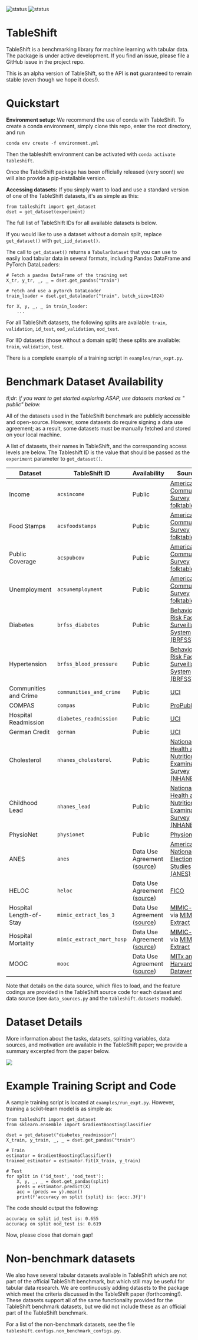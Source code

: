 ![status](https://github.com/jpgard/tableshift/actions/workflows/python-package-conda.yml/badge.svg)
![status](https://github.com/jpgard/tableshift/actions/workflows/run-example-script.yml/badge.svg)

# TableShift

TableShift is a benchmarking library for machine learning with tabular data. The
package is under active development. If you find an issue, please file a GitHub
issue in the project repo.

This is an alpha version of TableShift, so the API is **not** guaranteed to
remain stable (even though we hope it does!).

# Quickstart

**Environment setup:** We recommend the use of conda with TableShift. To create
a conda environment, simply clone this repo, enter the root directory, and run

``` 
conda env create -f environment.yml
```

Then the tableshift environment can be activated
with `conda activate tableshift`.

Once the TableShift package has been officially released (very soon!) we will also provide a pip-installable version.

**Accessing datasets:** If you simply want to load and use a standard version of
one of the TableShift datasets, it's as simple as this:

``` 
from tableshift import get_dataset
dset = get_dataset(experiment)
```

The full list of TableShift IDs for all available datasets is below.

If you would like to use a dataset *without* a domain split, replace `get_dataset()` with `get_iid_dataset()`.

The call to `get_dataset()` returns a `TabularDataset` that you can use to
easily load tabular data in several formats, including Pandas DataFrame and
PyTorch DataLoaders:

``` 
# Fetch a pandas DataFrame of the training set
X_tr, y_tr, _, _ = dset.get_pandas("train")

# Fetch and use a pytorch DataLoader
train_loader = dset.get_dataloader("train", batch_size=1024)

for X, y, _, _ in train_loader:
    ...
```

For all TableShift datasets, the following splits are available: `train`, `validation`, `id_test`, `ood_validation`, `ood_test`.

For IID datasets (those without a domain split) these splits are available: `train`, `validation`, `test`.

There is a complete example of a training script in `examples/run_expt.py`.

# Benchmark Dataset Availability

*tl;dr: if you want to get started exploring ASAP, use datasets marked as "
public" below.*

All of the datasets used in the TableShift benchmark are publicly accessible and open-source.
However, some datasets do require signing a data use agreement; as a result,
some datasets must be manually fetched and stored on your local machine.

A list of datasets, their names in TableShift, and the corresponding access
levels are below. The Tableshift ID is the value that should be passed as the `experiment` parameter to `get_dataset()`.

| Dataset                 | TableShift ID             | Availability                                                                                                                   | Source                                                                                                                     |
|-------------------------|---------------------------|--------------------------------------------------------------------------------------------------------------------------------|----------------------------------------------------------------------------------------------------------------------------|
| Income                  | `acsincome`               | Public                                                                                                                         | [American Community Survey](https://www.census.gov/programs-surveys/acs) (via [folktables](http://folktables.org)          |
| Food Stamps             | `acsfoodstamps`           | Public                                                                                                                         | [American Community Survey](https://www.census.gov/programs-surveys/acs) (via [folktables](http://folktables.org)          |
| Public Coverage         | `acspubcov`               | Public                                                                                                                         | [American Community Survey](https://www.census.gov/programs-surveys/acs) (via [folktables](http://folktables.org)          |
| Unemployment            | `acsunemployment`         | Public                                                                                                                         | [American Community Survey](https://www.census.gov/programs-surveys/acs) (via [folktables](http://folktables.org)          |
| Diabetes                | `brfss_diabetes`          | Public                                                                                                                         | [Behavioral Risk Factor Surveillance System (BRFSS)](https://www.cdc.gov/brfss/index.html)                                 |
| Hypertension            | `brfss_blood_pressure`    | Public                                                                                                                         | [Behavioral Risk Factor Surveillance System (BRFSS)](https://www.cdc.gov/brfss/index.html)                                 |
| Communities and Crime   | `communities_and_crime`   | Public                                                                                                                         | [UCI](https://archive.ics.uci.edu/ml/datasets/communities+and+crime)                                                       |
| COMPAS                  | `compas`                  | Public                                                                                                                         | [ProPublica](https://github.com/propublica/compas-analysis/)                                                               |
| Hospital Readmission    | `diabetes_readmission`    | Public                                                                                                                         | [UCI](https://archive.ics.uci.edu/ml/datasets/Diabetes+130-US+hospitals+for+years+1999-2008)                               |
| German Credit           | `german`                  | Public                                                                                                                         | [UCI](https://archive.ics.uci.edu/ml/datasets/statlog+(german+credit+data))                                                |
| Cholesterol             | `nhanes_cholesterol`      | Public                                                                                                                         | [National Health and Nutrition Examination Survey (NHANES)](https://www.cdc.gov/nchs/nhanes/index.htm)                     |
| Childhood Lead          | `nhanes_lead`             | Public                                                                                                                         | [National Health and Nutrition Examination Survey (NHANES)](https://www.cdc.gov/nchs/nhanes/index.htm)                     |
| PhysioNet               | `physionet`               | Public                                                                                                                         | [Physionet](https://physionet.org/content/challenge-2019/)                                                                 |
| ANES                    | `anes`                    | Data Use Agreement ([source](https://electionstudies.org))                                                                     | [American National Election Studies (ANES)](https://electionstudies.org)                                                   |
| HELOC                   | `heloc`                   | Data Use Agreement ([source](https://community.fico.com/s/explainable-machine-learning-challenge))                             | [FICO](https://community.fico.com/s/explainable-machine-learning-challenge)                                                |
| Hospital Length-of-Stay | `mimic_extract_los_3`     | Data Use Agreement ([source](https://mimic.mit.edu/docs/gettingstarted/))                                                      | [MIMIC-iii](https://physionet.org/content/mimiciii/) via [MIMIC-Extract](https://github.com/MLforHealth/MIMIC_Extract)     |
| Hospital Mortality      | `mimic_extract_mort_hosp` | Data Use Agreement ([source](https://mimic.mit.edu/docs/gettingstarted/))                                                      | [MIMIC-iii](https://physionet.org/content/mimiciii/) via [MIMIC-Extract](https://github.com/MLforHealth/MIMIC_Extract)     |
| MOOC                    | `mooc`                    | Data Use Agreement ([source](https://dataverse.harvard.edu/file.xhtml?persistentId=doi:10.7910/DVN/26147/FD5IES&version=11.2)) | [MITx and Harvardx Dataverse](https://dataverse.harvard.edu/dataset.xhtml?persistentId=doi:10.7910/DVN/26147&version=11.2) |

Note that details on the data source, which files to load, and the feature
codings are provided in the TableShift source code for each dataset and data
source (see `data_sources.py` and the `tableshift.datasets` module).

# Dataset Details

More information about the tasks, datasets, splitting variables, data sources, and motivation are available in the TableShift paper; we provide a summary excerpted from the paper below.

<img src="img/tableshift_tasks.png">

# Example Training Script and Code

A sample training script is located at `examples/run_expt.py`. However, training a scikit-learn model is as simple as:

``` 
from tableshift import get_dataset
from sklearn.ensemble import GradientBoostingClassifier

dset = get_dataset("diabetes_readmission")
X_train, y_train, _, _ = dset.get_pandas("train")

# Train
estimator = GradientBoostingClassifier()
trained_estimator = estimator.fit(X_train, y_train)

# Test
for split in ('id_test', 'ood_test'):
    X, y, _, _ = dset.get_pandas(split)
    preds = estimator.predict(X)
    acc = (preds == y).mean()
    print(f'accuracy on split {split} is: {acc:.3f}')
```

The code should output the following:

```  
accuracy on split id_test is: 0.655
accuracy on split ood_test is: 0.619
```

Now, please close that domain gap!

# Non-benchmark datasets

We also have several tabular datasets available in TableShift which are not part of the official TableShift benchmark, but which still may be useful for tabular data research. We are continuously adding datasets to the package which meet the criteria discussed in the TableShift paper (forthcoming!). These datasets support all of the same functionality provided for the TableShift benchmark datasets, but we did not include these as an official part of the TableShift benchmark.

For a list of the non-benchmark datasets, see the file `tableshift.configs.non_benchmark_configs.py`.
